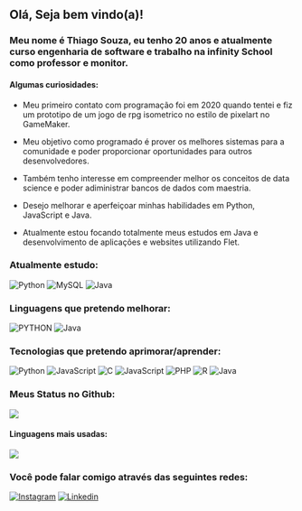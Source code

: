 ## Olá, Seja bem vindo(a)! 

### Meu nome é Thiago Souza, eu tenho 20 anos e atualmente curso engenharia de software e trabalho na infinity School como professor e monitor. 

#### Algumas curiosidades: 

- Meu primeiro contato com programação foi em 2020 quando tentei e fiz um prototipo de um jogo de rpg isometrico no estilo de pixelart no GameMaker. 

- Meu objetivo como programado é prover os melhores sistemas para a comunidade e poder proporcionar oportunidades para outros desenvolvedores. 

- Também tenho interesse em compreender melhor os conceitos de data science e poder adiministrar bancos de dados com maestria.     

- Desejo melhorar e aperfeiçoar minhas habilidades em Python, JavaScript e Java.

- Atualmente estou focando totalmente meus estudos em Java e desenvolvimento de aplicações e websites utilizando Flet.

### Atualmente estudo: 

![Python](https://img.shields.io/badge/Python-14354C?style=for-the-badge&logo=python&logoColor=white) ![MySQL](https://img.shields.io/badge/MySQL-00000F?style=for-the-badge&logo=mysql&logoColor=white)  ![Java](https://img.shields.io/badge/Java-ED8B00?style=for-the-badge&logo=openjdk&logoColor=white)

### Linguagens que pretendo melhorar: 

![PYTHON](https://img.shields.io/badge/Python-14354C?style=for-the-badge&logo=python&logoColor=white) ![Java](https://img.shields.io/badge/Java-ED8B00?style=for-the-badge&logo=openjdk&logoColor=white)


### Tecnologias que pretendo aprimorar/aprender:

![Python](https://img.shields.io/badge/Python-14354C?style=for-the-badge&logo=python&logoColor=white) ![JavaScript](https://img.shields.io/badge/JavaScript-323330?style=for-the-badge&logo=javascript&logoColor=F7DF1E) ![C](https://img.shields.io/badge/C-00599C?style=for-the-badge&logo=c&logoColor=white) ![JavaScript](https://img.shields.io/badge/JavaScript-323330?style=for-the-badge&logo=javascript&logoColor=F7DF1E) ![PHP](https://img.shields.io/badge/PHP-777BB4?style=for-the-badge&logo=php&logoColor=white) ![R](https://img.shields.io/badge/R-276DC3?style=for-the-badge&logo=r&logoColor=white) ![Java](https://img.shields.io/badge/Java-ED8B00?style=for-the-badge&logo=openjdk&logoColor=white)


### Meus Status no Github:

![](https://github-readme-stats.vercel.app/api?username=ThiSou&theme=blue-green)

#### Linguagens mais usadas:

![](https://github-readme-stats.vercel.app/api/top-langs/?username=ThiSou&theme=blue-green)

### Você pode falar comigo através das seguintes redes:

[![Instagram](https://img.shields.io/badge/Instagram-E4405F?style=for-the-badge&logo=instagram&logoColor=white)](https://www.instagram.com/cofoidethiago/) [![Linkedin](https://img.shields.io/badge/LinkedIn-0077B5?style=for-the-badge&logo=linkedin&logoColor=white)](https://www.linkedin.com/in/thiago-guimarães-1b3a36233/) 
